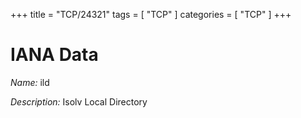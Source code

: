 +++
title = "TCP/24321"
tags = [ "TCP" ]
categories = [ "TCP" ]
+++

# IANA Data

_Name:_ ild

_Description:_ Isolv Local Directory

